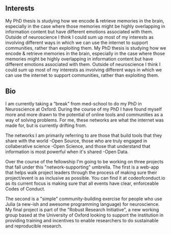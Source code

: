 ## Interests
My PhD thesis is studying how we encode & retrieve memories in the brain, especially in the case where those memories might be highly overlapping in information content but have different emotions associated with them. Outside of neuroscience I think I could sum up most of my interests as involving different ways in which we can use the internet to support communities, rather than exploiting them. My PhD thesis is studying how we encode & retrieve memories in the brain, especially in the case where those memories might be highly overlapping in information content but have different emotions associated with them. Outside of neuroscience I think I could sum up most of my interests as involving different ways in which we can use the internet to support communities, rather than exploiting them.

## Bio
I am currently taking a “break” from med-school to do my PhD in Neuroscience at Oxford. During the course of my PhD I have found myself more and more drawn to the potential of online tools and communities as a way of solving problems. For me, these networks are what the internet was made for, but is currently drifting from.

The networks I am primarily referring to are those that build tools that they share with the world -Open Source, those who are truly engaged in collaberative science -Open Science, and those that understand that information is most powerful when it's shared -Open Data.

Over the course of the fellowship I'm going to be working on three projects that fall under this "network-supporting" umbrella. The first is a web-app that helps walk project leaders through the process of making sure their project/event is as inclusive as possible. You can find it at codeofconduct.io as its current focus is making sure that all events have clear, enforceable Codes of Conduct.

The second is a "simple" community-building exercise for people who use Julia (a new-ish and awesome programming language) for neuroscience. My final project is part of the "Robust Research Initiative", a new working group based at the University of Oxford looking to support the institution in providing training and incentives to enable researchers to do sustainable and reproducible research.
